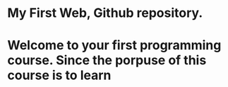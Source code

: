 # My First Web, Github repository.
# Welcome to your first programming course. Since the porpuse of this course is to learn
